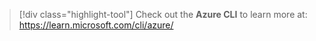 > [!div class="highlight-tool"] 
> Check out the **Azure CLI** to learn more at: https://learn.microsoft.com/cli/azure/